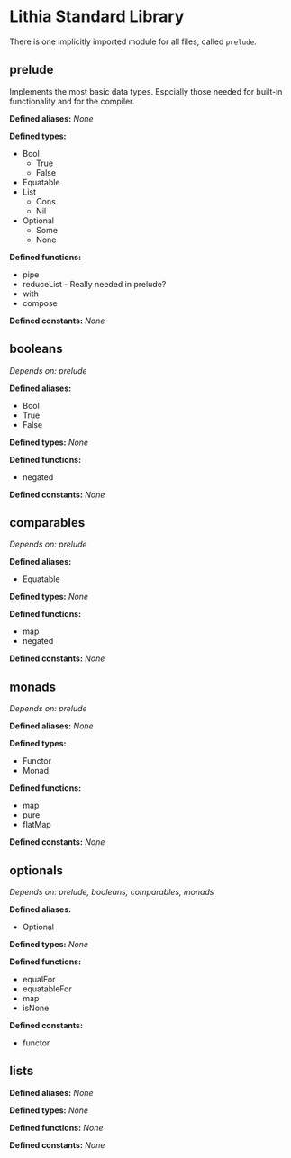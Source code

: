 # Lithia Standard Library

There is one implicitly imported module for all files, called `prelude`.

## prelude

Implements the most basic data types. Espcially those needed for built-in functionality and for the compiler.

**Defined aliases:**
_None_

**Defined types:**

- Bool
  - True
  - False
- Equatable
- List
  - Cons
  - Nil
- Optional
  - Some
  - None

**Defined functions:**

- pipe
- reduceList - Really needed in prelude?
- with
- compose

**Defined constants:**
_None_

## booleans

_Depends on: prelude_

**Defined aliases:**

- Bool
- True
- False

**Defined types:**
_None_

**Defined functions:**

- negated

**Defined constants:**
_None_

## comparables

_Depends on: prelude_

**Defined aliases:**

- Equatable

**Defined types:**
_None_

**Defined functions:**

- map
- negated

**Defined constants:**
_None_

## monads

_Depends on: prelude_

**Defined aliases:**
_None_

**Defined types:**

- Functor
- Monad

**Defined functions:**

- map
- pure
- flatMap

**Defined constants:**
_None_

## optionals

_Depends on: prelude, booleans, comparables, monads_

**Defined aliases:**

- Optional

**Defined types:**
_None_

**Defined functions:**

- equalFor
- equatableFor
- map
- isNone

**Defined constants:**

- functor

## lists

**Defined aliases:**
_None_

**Defined types:**
_None_

**Defined functions:**
_None_

**Defined constants:**
_None_
